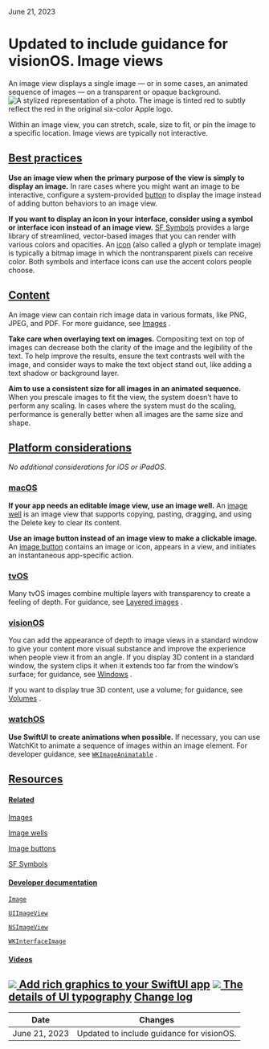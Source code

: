 June 21, 2023

 Updated to include guidance for visionOS. Image views
===========

An image view displays a single image — or in some cases, an animated sequence of images — on a transparent or opaque background.![A stylized representation of a photo. The image is tinted red to subtly reflect the red in the original six-color Apple logo.](https://docs-assets.developer.apple.com/published/75a4736b08754bbd37dad68ddd0048b9/components-image-view-intro@2x.png)

Within an image view, you can stretch, scale, size to fit, or pin the image to a specific location. Image views are typically not interactive.

[Best practices](/design/human-interface-guidelines/image-views#Best-practices)
-------------------------------------------------------------------------------

**Use an image view when the primary purpose of the view is simply to display an image.** In rare cases where you might want an image to be interactive, configure a system-provided [button](https://developer.apple.com/design/human-interface-guidelines/buttons)
 to display the image instead of adding button behaviors to an image view.

**If you want to display an icon in your interface, consider using a symbol or interface icon instead of an image view.** [SF Symbols](/design/human-interface-guidelines/sf-symbols)
 provides a large library of streamlined, vector-based images that you can render with various colors and opacities. An [icon](https://developer.apple.com/design/human-interface-guidelines/icons)
 (also called a glyph or template image) is typically a bitmap image in which the nontransparent pixels can receive color. Both symbols and interface icons can use the accent colors people choose.

[Content](/design/human-interface-guidelines/image-views#Content)
-----------------------------------------------------------------

An image view can contain rich image data in various formats, like PNG, JPEG, and PDF. For more guidance, see [Images](/design/human-interface-guidelines/images)
.

**Take care when overlaying text on images.** Compositing text on top of images can decrease both the clarity of the image and the legibility of the text. To help improve the results, ensure the text contrasts well with the image, and consider ways to make the text object stand out, like adding a text shadow or background layer.

**Aim to use a consistent size for all images in an animated sequence.** When you prescale images to fit the view, the system doesn’t have to perform any scaling. In cases where the system must do the scaling, performance is generally better when all images are the same size and shape.

[Platform considerations](/design/human-interface-guidelines/image-views#Platform-considerations)
-------------------------------------------------------------------------------------------------

*No additional considerations for iOS or iPadOS.*

### [macOS](/design/human-interface-guidelines/image-views#macOS)

**If your app needs an editable image view, use an image well.** An [image well](https://developer.apple.com/design/human-interface-guidelines/image-wells)
 is an image view that supports copying, pasting, dragging, and using the Delete key to clear its content.

**Use an image button instead of an image view to make a clickable image.** An [image button](https://developer.apple.com/design/human-interface-guidelines/buttons#Image-buttons)
 contains an image or icon, appears in a view, and initiates an instantaneous app-specific action.

### [tvOS](/design/human-interface-guidelines/image-views#tvOS)

Many tvOS images combine multiple layers with transparency to create a feeling of depth. For guidance, see [Layered images](/design/human-interface-guidelines/images#Layered-images)
.

### [visionOS](/design/human-interface-guidelines/image-views#visionOS)

You can add the appearance of depth to image views in a standard window to give your content more visual substance and improve the experience when people view it from an angle. If you display 3D content in a standard window, the system clips it when it extends too far from the window’s surface; for guidance, see [Windows](/design/human-interface-guidelines/windows)
.

If you want to display true 3D content, use a volume; for guidance, see [Volumes](/design/human-interface-guidelines/windows#Volumes)
.

### [watchOS](/design/human-interface-guidelines/image-views#watchOS)

**Use SwiftUI to create animations when possible.** If necessary, you can use WatchKit to animate a sequence of images within an image element. For developer guidance, see [`WKImageAnimatable`](/documentation/watchkit/wkimageanimatable)
.

[Resources](/design/human-interface-guidelines/image-views#Resources)
---------------------------------------------------------------------

#### [Related](/design/human-interface-guidelines/image-views#Related)

[Images](/design/human-interface-guidelines/images)


[Image wells](/design/human-interface-guidelines/image-wells)


[Image buttons](/design/human-interface-guidelines/buttons#Image-buttons)


[SF Symbols](/design/human-interface-guidelines/sf-symbols)


#### [Developer documentation](/design/human-interface-guidelines/image-views#Developer-documentation)

[`Image`](/documentation/SwiftUI/Image)


[`UIImageView`](/documentation/uikit/uiimageview)


[`NSImageView`](/documentation/appkit/nsimageview)


[`WKInterfaceImage`](/documentation/watchkit/wkinterfaceimage)


#### [Videos](/design/human-interface-guidelines/image-views#Videos)

[![](https://devimages-cdn.apple.com/wwdc-services/images/119/5A5D0136-1D36-4754-9603-E9C2B459ECB7/4887_wide_250x141_1x.jpg) Add rich graphics to your SwiftUI app](https://developer.apple.com/videos/play/wwdc2021/10021) 
[![](https://devimages-cdn.apple.com/wwdc-services/images/49/EA12E035-968D-4B74-AC8D-26CFD8F365A7/3823_wide_250x141_1x.jpg) The details of UI typography](https://developer.apple.com/videos/play/wwdc2020/10175) 
[Change log](/design/human-interface-guidelines/image-views#Change-log)
-----------------------------------------------------------------------



| Date | Changes |
| --- | --- |
| June 21, 2023 | Updated to include guidance for visionOS. |


